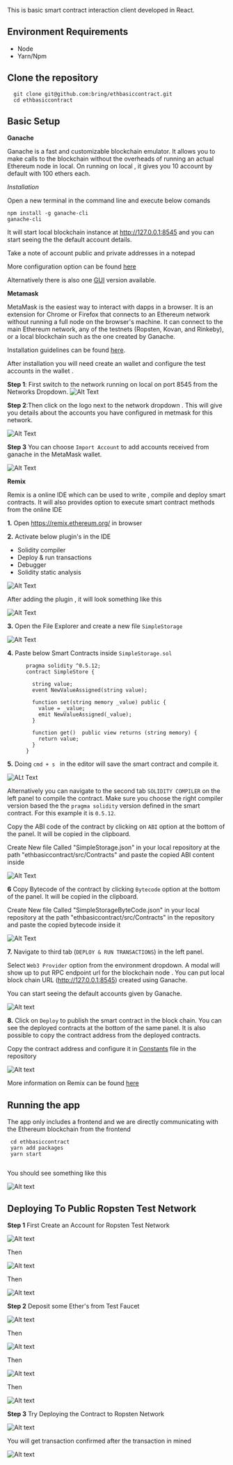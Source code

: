 This is basic smart contract interaction client developed in React. 

## Environment Requirements

  - Node
  - Yarn/Npm 
  
## Clone the repository 

```
  git clone git@github.com:bring/ethbasiccontract.git
  cd ethbasiccontract
 ```

## Basic Setup 
  
  **Ganache**
  
  Ganache is a fast and customizable blockchain emulator. It allows you to make calls to the blockchain without the overheads     of running an actual Ethereum node in local. On running on local , it gives you 10 account by default with 100 ethers each.

  *Installation*
  
  Open a new terminal in the command line and execute below comands 
  
    npm install -g ganache-cli
    ganache-cli
  
  It will start local blockchain instance at http://127.0.0.1:8545 and you can start seeing the the default account details.
  
  Take a note of account public and private addresses in a notepad
  
  More configuration option can be found [here](https://www.npmjs.com/package/ganache-cli)
  
  Alternatively there is also one [GUI](https://www.trufflesuite.com/docs/ganache/quickstart) version available. 
  
  **Metamask**
  
MetaMask is the easiest way to interact with dapps in a browser. It is an extension for Chrome or Firefox that connects to an Ethereum network without running a full node on the browser's machine. It can connect to the main Ethereum network, any of the testnets (Ropsten, Kovan, and Rinkeby), or a local blockchain such as the one created by Ganache.

Installation guidelines can be found [here](https://metamask.io/). 

After installation you will need create an wallet and configure the test accounts in the wallet . 

**Step 1**: First switch to the network running on local on port 8545 from the Networks Dropdown. 
![Alt Text](https://github.com/bring/ethbasiccontract/blob/master/images/Screenshot%202019-12-12%20at%2012.24.47.png)

**Step 2**:Then click on the logo next to the network dropdown . This will give you details about the accounts you have configured in metmask for this network. 

![Alt Text](https://github.com/bring/ethbasiccontract/blob/master/images/Screenshot%202019-12-12%20at%2012.26.35.png)

**Step 3** You can choose `Import Account` to add accounts received from ganache in the MetaMask wallet.

![Alt Text](https://github.com/bring/ethbasiccontract/blob/master/images/Screenshot%202019-12-12%20at%2012.33.02.png)




**Remix**

Remix is a online IDE which can be used to write , compile and deploy smart contracts. It will also  provides option to execute smart contract methods from the online IDE


**1.** Open https://remix.ethereum.org/ in browser 

**2.** Activate  below plugin's in the IDE
   
  - Solidity compiler
  - Deploy & run transactions
  - Debugger
  - Solidity static analysis
  
  ![Alt Text](https://github.com/bring/ethbasiccontract/blob/master/images/Screenshot%202019-12-12%20at%2012.40.37.png)
  
  After adding the plugin , it will look something like this 
  
  ![Alt Text](https://github.com/bring/ethbasiccontract/blob/master/images/Screenshot%202019-12-12%20at%2012.41.58.png)
   

**3.** Open the File Explorer and create a new file `SimpleStorage`  

![Alt Text](https://github.com/bring/ethbasiccontract/blob/master/images/Screenshot%202019-12-12%20at%2012.43.51.png)


**4.** Paste below Smart Contracts inside `SimpleStorage.sol`
    
  ```
        pragma solidity ^0.5.12;
        contract SimpleStore {

          string value;
          event NewValueAssigned(string value);

          function set(string memory _value) public {
            value = _value;
            emit NewValueAssigned(_value);
          }

          function get()  public view returns (string memory) {
            return value;
          }
        }
```

**5.** Doing `cmd + s ` in the editor will save the smart contract and compile it. 

![ALt Text](https://github.com/bring/ethbasiccontract/blob/master/images/Screenshot%202019-12-12%20at%2012.45.14.png)

Alternatively you can navigate to the second tab `SOLIDITY COMPILER` on the left panel to compile the contract. Make sure you choose the right compiler version based the the `pragma solidity` version defined in the smart contract. For this example it is `0.5.12`. 

Copy the ABI code of the contract by clicking on `ABI` option at the bottom of the panel. It will be copied in the clipboard. 

Create New file Called "SimpleStorage.json" in your local repository at the path "ethbasiccontract/src/Contracts" and paste the copied ABI content inside 

![Alt Text](https://github.com/bring/ethbasiccontract/blob/master/images/Screenshot%202019-12-12%20at%2012.46.27.png)

**6** Copy Bytecode of the contract by clicking `Bytecode` option at the bottom of the panel. It will be copied in the clipboard.

Create New file Called "SimpleStorageByteCode.json" in your local repository  at the path "ethbasiccontract/src/Contracts" in the repository and paste the copied bytecode inside it

![Alt Text](https://github.com/bring/ethbasiccontract/blob/master/images/Screenshot%202019-12-12%20at%2018.28.55.png)



**7.** Navigate to third tab (`DEPLOY & RUN TRANSACTIONS`) in the left panel.

Select `Web3 Provider` option from the environment dropdown. A modal will show up to put RPC endpoint url for the blockchain node . You can put local block chain URL (http://127.0.0.1:8545) created using Ganache.

You can start seeing the default accounts given by Ganache. 

![Alt text](https://github.com/bring/ethbasiccontract/blob/master/images/Screenshot%202019-12-12%20at%2012.49.29.png)


**8.** Click on `Deploy` to publish the smart contract in the block chain. You can see the deployed contracts at the bottom of the same panel. It is also possible to copy the contract address from the deployed contracts. 

  Copy the contract address and configure it in [Constants](https://github.com/bring/ethbasiccontract/blob/master/src/Contants.js) file in the repository

![Alt text](https://github.com/bring/ethbasiccontract/blob/master/images/Screenshot%202019-12-12%20at%2012.52.17.png)

More information on Remix can be found [here](https://remix-ide.readthedocs.io/)

## Running the app 

The app only includes a frontend and we are directly communicating with the Ethereum blockchain from the frontend 
 

```
 cd ethbasiccontract
 yarn add packages 
 yarn start
 
```

You should see something like this


![Alt text](https://github.com/bring/ethbasiccontract/blob/master/images/Screenshot%202019-12-12%20at%2018.36.54.png)


## Deploying To Public Ropsten Test Network 

**Step 1** First Create an Account for Ropsten Test Network 

![Alt text](https://github.com/bring/ethbasiccontract/blob/master/images/Screenshot%202019-12-15%20at%2022.44.09.png)

Then 

![Alt text](https://github.com/bring/ethbasiccontract/blob/master/images/Screenshot%202019-12-15%20at%2022.45.21.png)

Then 

![Alt text](https://github.com/bring/ethbasiccontract/blob/master/images/Screenshot%202019-12-15%20at%2022.46.54.png)

**Step 2** Deposit some Ether's from Test Faucet

![Alt text](https://github.com/bring/ethbasiccontract/blob/master/images/Screenshot%202019-12-15%20at%2022.47.32.png)

Then 

![Alt text](https://github.com/bring/ethbasiccontract/blob/master/images/Screenshot%202019-12-15%20at%2022.48.09.png)

Then 

![Alt text](https://github.com/bring/ethbasiccontract/blob/master/images/Screenshot%202019-12-15%20at%2022.50.02.png)

Then 

![Alt text](https://github.com/bring/ethbasiccontract/blob/master/images/Screenshot%202019-12-15%20at%2022.50.37.png)

**Step 3** Try Deploying the Contract to Ropsten Network 

![Alt text](https://github.com/bring/ethbasiccontract/blob/master/images/Screenshot%202019-12-15%20at%2023.13.37.png)

You will get transaction confirmed after the transaction in mined 

![Alt text](https://github.com/bring/ethbasiccontract/blob/master/images/Screenshot%202019-12-15%20at%2023.12.51.png)



  


  





      
      
    
    



